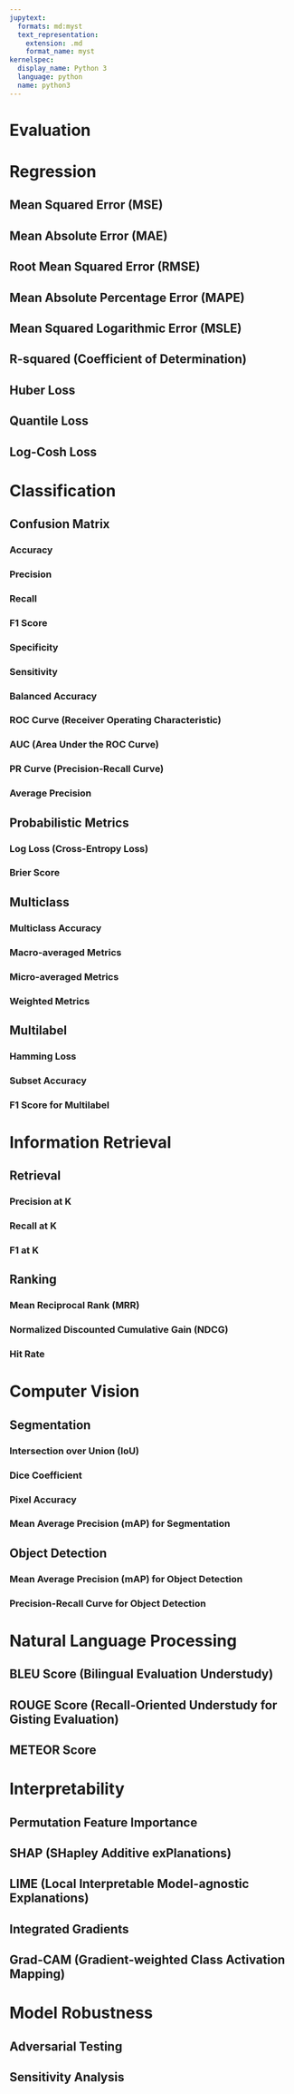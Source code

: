 ```yaml
---
jupytext:
  formats: md:myst
  text_representation:
    extension: .md
    format_name: myst
kernelspec:
  display_name: Python 3
  language: python
  name: python3
---
```

# Evaluation
# Regression
## Mean Squared Error (MSE)
## Mean Absolute Error (MAE)
## Root Mean Squared Error (RMSE)
## Mean Absolute Percentage Error (MAPE)
## Mean Squared Logarithmic Error (MSLE)
## R-squared (Coefficient of Determination)
## Huber Loss
## Quantile Loss
## Log-Cosh Loss

# Classification
## Confusion Matrix
### Accuracy
### Precision
### Recall
### F1 Score
### Specificity
### Sensitivity
### Balanced Accuracy
### ROC Curve (Receiver Operating Characteristic)
### AUC (Area Under the ROC Curve)
### PR Curve (Precision-Recall Curve)
### Average Precision

## Probabilistic Metrics
### Log Loss (Cross-Entropy Loss)
### Brier Score

## Multiclass
### Multiclass Accuracy
### Macro-averaged Metrics
### Micro-averaged Metrics
### Weighted Metrics

## Multilabel
### Hamming Loss
### Subset Accuracy
### F1 Score for Multilabel


# Information Retrieval
## Retrieval
### Precision at K
### Recall at K
### F1 at K

## Ranking
### Mean Reciprocal Rank (MRR)
### Normalized Discounted Cumulative Gain (NDCG)
### Hit Rate

# Computer Vision
## Segmentation
### Intersection over Union (IoU)
### Dice Coefficient
### Pixel Accuracy
### Mean Average Precision (mAP) for Segmentation

## Object Detection
### Mean Average Precision (mAP) for Object Detection
### Precision-Recall Curve for Object Detection

# Natural Language Processing
## BLEU Score (Bilingual Evaluation Understudy)
## ROUGE Score (Recall-Oriented Understudy for Gisting Evaluation)
## METEOR Score

# Interpretability
## Permutation Feature Importance
## SHAP (SHapley Additive exPlanations)
## LIME (Local Interpretable Model-agnostic Explanations)
## Integrated Gradients
## Grad-CAM (Gradient-weighted Class Activation Mapping)

# Model Robustness
## Adversarial Testing
## Sensitivity Analysis